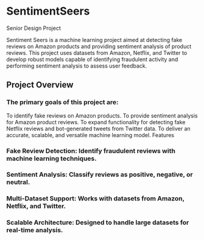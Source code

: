 # SentimentSeers
Senior Design Project

Sentiment Seers is a machine learning project aimed at detecting fake reviews on Amazon products and providing sentiment analysis of product reviews. This project uses datasets from Amazon, Netflix, and Twitter to develop robust models capable of identifying fraudulent activity and performing sentiment analysis to assess user feedback.

## Project Overview

### The primary goals of this project are:

To identify fake reviews on Amazon products.
To provide sentiment analysis for Amazon product reviews.
To expand functionality for detecting fake Netflix reviews and bot-generated tweets from Twitter data.
To deliver an accurate, scalable, and versatile machine learning model.
Features

### Fake Review Detection: Identify fraudulent reviews with machine learning techniques.
### Sentiment Analysis: Classify reviews as positive, negative, or neutral.
### Multi-Dataset Support: Works with datasets from Amazon, Netflix, and Twitter.
### Scalable Architecture: Designed to handle large datasets for real-time analysis.
